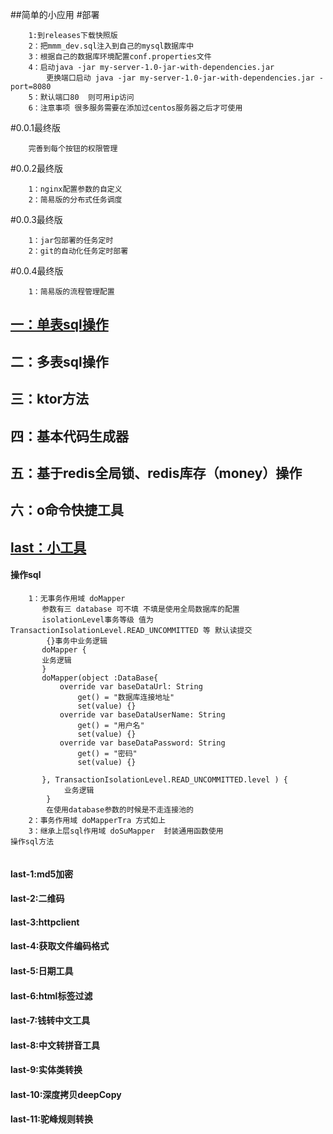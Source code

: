 ##简单的小应用
#部署
```
    1:到releases下载快照版
    2：把mmm_dev.sql注入到自己的mysql数据库中
    3：根据自己的数据库环境配置conf.properties文件
    4：启动java -jar my-server-1.0-jar-with-dependencies.jar
        更换端口启动 java -jar my-server-1.0-jar-with-dependencies.jar -port=8080
    5：默认端口80  则可用ip访问 
    6：注意事项 很多服务需要在添加过centos服务器之后才可使用
```


#0.0.1最终版
```
    完善到每个按钮的权限管理

```

#0.0.2最终版
```
    1：nginx配置参数的自定义
    2：简易版的分布式任务调度

```
 #0.0.3最终版
 ```
     1：jar包部署的任务定时
     2：git的自动化任务定时部署
 
 ```
 
  #0.0.4最终版
  ```
      1：简易版的流程管理配置
  
  ```
  
 
 
## [一：单表sql操作](#1)
## 二：多表sql操作
## 三：ktor方法
## 四：基本代码生成器
## 五：基于redis全局锁、redis库存（money）操作



## 六：o命令快捷工具
## [last：小工具](#last)

#### 操作sql
```操作sql的时候 需要先初始化sql作用域
    1：无事务作用域 doMapper 
       参数有三 database 可不填 不填是使用全局数据库的配置
       isolationLevel事务等级 值为TransactionIsolationLevel.READ_UNCOMMITTED 等 默认读提交
        {}事务中业务逻辑
       doMapper { 
       业务逻辑    
       }
       doMapper(object :DataBase{
           override var baseDataUrl: String
               get() = "数据库连接地址"
               set(value) {}
           override var baseDataUserName: String
               get() = "用户名"
               set(value) {}
           override var baseDataPassword: String
               get() = "密码"
               set(value) {}
    
       }, TransactionIsolationLevel.READ_UNCOMMITTED.level ) { 
            业务逻辑
        }
        在使用database参数的时候是不走连接池的
    2：事务作用域 doMapperTra 方式如上
    3：继承上层sql作用域 doSuMapper  封装通用函数使用 
操作sql方法


```











#### <span id="last">last-1:md5加密</span>
#### last-2:二维码
#### last-3:httpclient
#### last-4:获取文件编码格式
#### last-5:日期工具
#### last-6:html标签过滤
#### last-7:钱转中文工具
#### last-8:中文转拼音工具
#### last-9:实体类转换
#### last-10:深度拷贝deepCopy
#### last-11:驼峰规则转换





